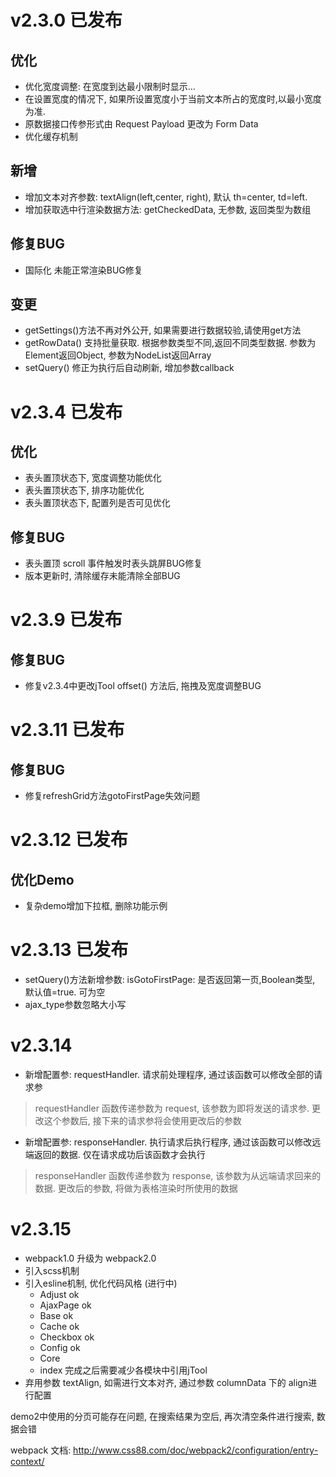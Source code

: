 # v2.3.0 已发布
## 优化
- 优化宽度调整: 在宽度到达最小限制时显示...
- 在设置宽度的情况下, 如果所设置宽度小于当前文本所占的宽度时,以最小宽度为准.
- 原数据接口传参形式由 Request Payload 更改为 Form Data
- 优化缓存机制

## 新增
- 增加文本对齐参数: textAlign(left,center, right), 默认 th=center, td=left.
- 增加获取选中行渲染数据方法: getCheckedData, 无参数, 返回类型为数组

## 修复BUG
- 国际化 未能正常渲染BUG修复

## 变更
- getSettings()方法不再对外公开, 如果需要进行数据较验,请使用get方法
- getRowData() 支持批量获取. 根据参数类型不同,返回不同类型数据. 参数为Element返回Object, 参数为NodeList返回Array
- setQuery() 修正为执行后自动刷新, 增加参数callback

# v2.3.4 已发布
## 优化
- 表头置顶状态下, 宽度调整功能优化
- 表头置顶状态下, 排序功能优化
- 表头置顶状态下, 配置列是否可见优化

## 修复BUG
- 表头置顶 scroll 事件触发时表头跳屏BUG修复
- 版本更新时, 清除缓存未能清除全部BUG

# v2.3.9 已发布
## 修复BUG
- 修复v2.3.4中更改jTool offset() 方法后, 拖拽及宽度调整BUG

# v2.3.11 已发布
## 修复BUG
- 修复refreshGrid方法gotoFirstPage失效问题

# v2.3.12 已发布
## 优化Demo
- 复杂demo增加下拉框, 删除功能示例

# v2.3.13 已发布
- setQuery()方法新增参数: isGotoFirstPage: 是否返回第一页,Boolean类型, 默认值=true. 可为空
- ajax_type参数忽略大小写

# v2.3.14
- 新增配置参: requestHandler. 请求前处理程序, 通过该函数可以修改全部的请求参
> requestHandler 函数传递参数为 request, 该参数为即将发送的请求参. 更改这个参数后, 接下来的请求参将会使用更改后的参数

- 新增配置参: responseHandler. 执行请求后执行程序, 通过该函数可以修改远端返回的数据. 仅在请求成功后该函数才会执行
> responseHandler 函数传递参数为 response, 该参数为从远端请求回来的数据. 更改后的参数, 将做为表格渲染时所使用的数据

# v2.3.15
- webpack1.0 升级为 webpack2.0
- 引入scss机制
- 引入esline机制, 优化代码风格 (进行中)
	- Adjust ok
	- AjaxPage ok
	- Base ok
	- Cache ok
	- Checkbox ok
	- Config ok
	- Core
	- index 完成之后需要减少各模块中引用jTool
- 弃用参数 textAlign, 如需进行文本对齐, 通过参数 columnData 下的 align进行配置



demo2中使用的分页可能存在问题, 在搜索结果为空后, 再次清空条件进行搜索, 数据会错

webpack 文档: http://www.css88.com/doc/webpack2/configuration/entry-context/

